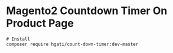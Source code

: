 # Magento2 Countdown Timer On Product Page
```
# Install
composer require hgati/count-down-timer:dev-master
```
